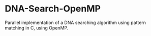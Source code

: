 # DNA-Search-OpenMP
Parallel implementation of a DNA searching algorithm using pattern matching in C, using OpenMP.

